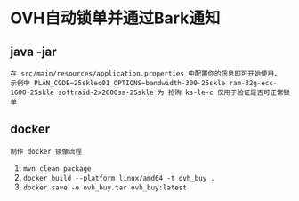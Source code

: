 # OVH自动锁单并通过Bark通知

## java -jar

`在 src/main/resources/application.properties 中配置你的信息即可开始使用，
示例中
PLAN_CODE=25sklec01
OPTIONS=bandwidth-300-25skle ram-32g-ecc-1600-25skle softraid-2x2000sa-25skle
为 抢购 ks-le-c 仅用于验证是否可正常锁单`

## docker

`制作 docker 镜像流程`

1. `mvn clean package`
2. `docker build --platform linux/amd64 -t ovh_buy .`
3. `docker save -o ovh_buy.tar ovh_buy:latest`
